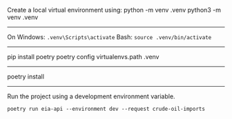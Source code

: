 Create a local virtual environment using:
  python -m venv .venv
  python3 -m venv .venv

---

On Windows:
`.venv\Scripts\activate`
Bash: 
`source .venv/bin/activate`

---

pip install poetry
poetry config virtualenvs.path .venv

---

poetry install

---

Run the project using a development environment variable.
   
    poetry run eia-api --environment dev --request crude-oil-imports
